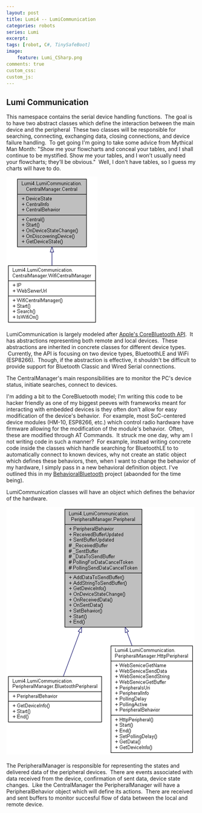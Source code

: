 ```yaml
---
layout: post
title: Lumi4 -- LumiCommunication
categories: robots
series: Lumi
excerpt:
tags: [robot, C#, TinySafeBoot]
image: 
    feature: Lumi_CSharp.png
comments: true
custom_css:
custom_js: 
---
```

## Lumi Communication

This namespace contains the serial device handling functions.  The goal is to have two abstract classes which define the interaction between the main device and the peripheral  These two classes will be responsible for searching, connecting, exchanging data, closing connections, and device failure handling.  To get going I'm going to take some advice from Mythical Man Month: "Show me your flowcharts and conceal your tables, and I shall continue to be mystified. Show me your tables, and I won’t usually need your flowcharts; they’ll be obvious."  Well, I don't have tables, so I guess my charts will have to do.  

![lumi_communication_central.png](/images/lumi_communication_central.png)

LumiCommunication is largely modeled after [Apple's CoreBluetooth API](https://developer.apple.com/reference/corebluetooth).  It has abstractions representing both remote and local devices.  These abstractions are inherited in concrete classes for different device types.  Currently, the API is focusing on two device types, BluetoothLE and WiFi (ESP8266).  Though, if the abstraction is effective, it shouldn't be difficult to provide support for Bluetooth Classic and Wired Serial connections.  

The CentralManager's main responsibilities are to monitor the PC's device status, initiate searches, connect to devices.  

I'm adding a bit to the CoreBluetooth model; I'm writing this code to be hacker friendly as one of my biggest peeves with frameworks meant for interacting with embedded devices is they often don't allow for easy modification of the device's behavior.  For example, most SoC-centered device modules (HM-10, ESP8266, etc.) which control radio hardware have firmware allowing for the modification of the module's behavior.  Often, these are modified through AT Commands.  It struck me one day, why am I not writing code in such a manner?  For example, instead writing concrete code inside the classes which handle searching for BluetoothLE to to automatically connect to known devices, why not create an static object which defines these behaviors, then, when I want to change the behavior of my hardware, I simply pass in a new behavioral definition object. I've outlined this in my [BehavioralBluetooth](https://github.com/Ladvien/behavioralBluetooth) project (abaonded for the time being).  

LumiCommunication classes will have an object which defines the behavior of the hardware.  

![lumi_communication.png](/images/lumi_communication.png)    
The PeripheralManager is responsible for representing the states and delivered data of the peripheral devices.  There are events associated with data received from the device, confirmation of sent data, device state changes.  Like the CentralManager the PeripheralManager will have a PeripheralBehavior object which will define its actions.  There are received and sent buffers to monitor succesful flow of data between the local and remote device.